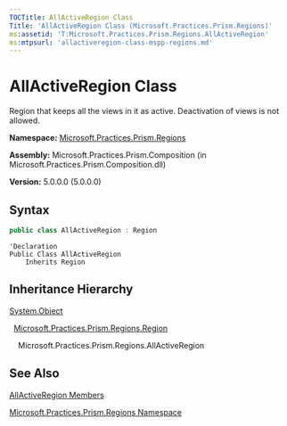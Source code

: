 ```yaml
---
TOCTitle: AllActiveRegion Class
Title: 'AllActiveRegion Class (Microsoft.Practices.Prism.Regions)'
ms:assetid: 'T:Microsoft.Practices.Prism.Regions.AllActiveRegion'
ms:mtpsurl: 'allactiveregion-class-mspp-regions.md'
---
```


# AllActiveRegion Class

Region that keeps all the views in it as active. Deactivation of views is not allowed.

**Namespace:** [Microsoft.Practices.Prism.Regions](/patterns-practices/reference/mspp-regions-namespace)

**Assembly:** Microsoft.Practices.Prism.Composition (in Microsoft.Practices.Prism.Composition.dll)

**Version:** 5.0.0.0 (5.0.0.0)

## Syntax

```C#
public class AllActiveRegion : Region
```
```VB
'Declaration
Public Class AllActiveRegion
	Inherits Region
```

## Inheritance Hierarchy

[System.Object](http://msdn.microsoft.com/en-us/library/e5kfa45b)

  [Microsoft.Practices.Prism.Regions.Region](/patterns-practices/reference/region-class-mspp-regions)
  
    Microsoft.Practices.Prism.Regions.AllActiveRegion

## See Also
[AllActiveRegion Members](/patterns-practices/reference/allactiveregion-members-mspp-regions)

[Microsoft.Practices.Prism.Regions Namespace](/patterns-practices/reference/mspp-regions-namespace)
